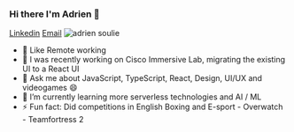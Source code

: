 ### Hi there I'm Adrien 👋
[Linkedin](https://www.linkedin.com/in/adriensouli%C3%A9) [Email](soulieadrien1@gmail.com)
![adrien soulie](https://i.imgur.com/2UQtasv.png)


- 🤍 Like Remote working 
- 🔭 I was recently working on Cisco Immersive Lab, migrating the existing UI to a React UI
- 💬 Ask me about JavaScript, TypeScript, React, Design, UI/UX and videogames 😄
- 🌱 I’m currently learning more serverless technologies and AI / ML
- ⚡ Fun fact: Did competitions in English Boxing and E-sport - Overwatch - Teamfortress 2


<!--
**adriensoulie/adriensoulie** is a ✨ _special_ ✨ repository because its `README.md` (this file) appears on your GitHub profile.

Here are some ideas to get you started:

- 🔭 I’m currently working on ...
- 🌱 I’m currently learning ...
- 👯 I’m looking to collaborate on ...
- 🤔 I’m looking for help with ...
- 💬 Ask me about ...
- 📫 How to reach me: ...
- 😄 Pronouns: ...
- ⚡ Fun fact: ...
-->
